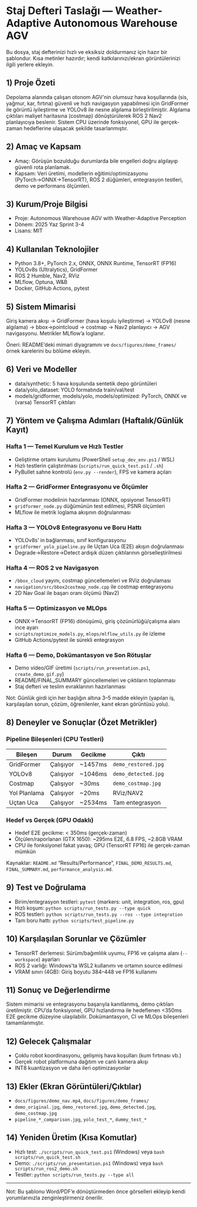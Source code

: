 # Staj Defteri Taslağı — Weather-Adaptive Autonomous Warehouse AGV

Bu dosya, staj defterinizi hızlı ve eksiksiz doldurmanız için hazır bir şablondur. Kısa metinler hazırdır; kendi katkılarınızı/ekran görüntülerinizi ilgili yerlere ekleyin.

## 1) Proje Özeti
Depolama alanında çalışan otonom AGV’nin olumsuz hava koşullarında (sis, yağmur, kar, fırtına) güvenli ve hızlı navigasyon yapabilmesi için GridFormer ile görüntü iyileştirme ve YOLOv8 ile nesne algılama birleştirilmiştir. Algılama çıktıları maliyet haritasına (costmap) dönüştürülerek ROS 2 Nav2 planlayıcıya beslenir. Sistem CPU üzerinde fonksiyonel, GPU ile gerçek-zaman hedeflerine ulaşacak şekilde tasarlanmıştır.

## 2) Amaç ve Kapsam
- Amaç: Görüşün bozulduğu durumlarda bile engelleri doğru algılayıp güvenli rota planlamak.
- Kapsam: Veri üretimi, modellerin eğitimi/optimizasyonu (PyTorch→ONNX→TensorRT), ROS 2 düğümleri, entegrasyon testleri, demo ve performans ölçümleri.

## 3) Kurum/Proje Bilgisi
- Proje: Autonomous Warehouse AGV with Weather-Adaptive Perception
- Dönem: 2025 Yaz Sprint 3-4
- Lisans: MIT

## 4) Kullanılan Teknolojiler
- Python 3.8+, PyTorch 2.x, ONNX, ONNX Runtime, TensorRT (FP16)
- YOLOv8s (Ultralytics), GridFormer
- ROS 2 Humble, Nav2, RViz
- MLflow, Optuna, W&B
- Docker, GitHub Actions, pytest

## 5) Sistem Mimarisi
Giriş kamera akışı → GridFormer (hava koşulu iyileştirme) → YOLOv8 (nesne algılama) → bbox→pointcloud → costmap → Nav2 planlayıcı → AGV navigasyonu. Metrikler MLflow’a loglanır.

Öneri: README’deki mimari diyagramını ve `docs/figures/demo_frames/` örnek karelerini bu bölüme ekleyin.

## 6) Veri ve Modeller
- data/synthetic: 5 hava koşulunda sentetik depo görüntüleri
- data/yolo_dataset: YOLO formatında train/val/test
- models/gridformer, models/yolo, models/optimized: PyTorch, ONNX ve (varsa) TensorRT çıktıları

## 7) Yöntem ve Çalışma Adımları (Haftalık/Günlük Kayıt)

### Hafta 1 — Temel Kurulum ve Hızlı Testler
- Geliştirme ortamı kurulumu (PowerShell `setup_dev_env.ps1` / WSL)
- Hızlı testlerin çalıştırılması (`scripts/run_quick_test.ps1` / `.sh`)
- PyBullet sahne kontrolü (`env.py --render`), FPS ve kamera açıları

### Hafta 2 — GridFormer Entegrasyonu ve Ölçümler
- GridFormer modelinin hazırlanması (ONNX, opsiyonel TensorRT)
- `gridformer_node.py` düğümünün test edilmesi, PSNR ölçümleri
- MLflow ile metrik loglama akışının doğrulanması

### Hafta 3 — YOLOv8 Entegrasyonu ve Boru Hattı
- YOLOv8s’ in bağlanması, sınıf konfigurasyonu
- `gridformer_yolo_pipeline.py` ile Uçtan Uca (E2E) akışın doğrulanması
- Degrade→Restore→Detect ardışık düzen çıktılarının görselleştirilmesi

### Hafta 4 — ROS 2 ve Navigasyon
- `/bbox_cloud` yayını, costmap güncellemeleri ve RViz doğrulaması
- `navigation/src/bbox2costmap_node.cpp` ile costmap entegrasyonu
- 2D Nav Goal ile başarı oranı ölçümü (Nav2)

### Hafta 5 — Optimizasyon ve MLOps
- ONNX→TensorRT (FP16) dönüşümü, giriş çözünürlüğü/çalışma alanı ince ayarı
- `scripts/optimize_models.py`, `mlops/mlflow_utils.py` ile izleme
- GitHub Actions/pytest ile sürekli entegrasyon

### Hafta 6 — Demo, Dokümantasyon ve Son Rötuşlar
- Demo video/GIF üretimi (`scripts/run_presentation.ps1`, `create_demo_gif.py`)
- README/FINAL_SUMMARY güncellemeleri ve çıktıların toplanması
- Staj defteri ve teslim evraklarının hazırlanması

Not: Günlük girdi için her başlığın altına 3–5 madde ekleyin (yapılan iş, karşılaşılan sorun, çözüm, öğrenilenler, kanıt ekran görüntüsü yolu).

## 8) Deneyler ve Sonuçlar (Özet Metrikler)

### Pipeline Bileşenleri (CPU Testleri)
| Bileşen | Durum | Gecikme | Çıktı |
|---|---|---|---|
| GridFormer | Çalışıyor | ~1457ms | `demo_restored.jpg` |
| YOLOv8 | Çalışıyor | ~1046ms | `demo_detected.jpg` |
| Costmap | Çalışıyor | ~30ms | `demo_costmap.jpg` |
| Yol Planlama | Çalışıyor | ~20ms | RViz/NAV2 |
| Uçtan Uca | Çalışıyor | ~2534ms | Tam entegrasyon |

### Hedef vs Gerçek (GPU Odaklı)
- Hedef E2E gecikme: < 350ms (gerçek-zaman)
- Ölçülen/raporlanan (GTX 1650): ~295ms E2E, 6.8 FPS, ~2.8GB VRAM
- CPU ile fonksiyonel fakat yavaş; GPU (TensorRT FP16) ile gerçek-zaman mümkün

Kaynaklar: `README.md` “Results/Performance”, `FINAL_DEMO_RESULTS.md`, `FINAL_SUMMARY.md`, `performance_analysis.md`.

## 9) Test ve Doğrulama
- Birim/entegrasyon testleri: `pytest` (markers: unit, integration, ros, gpu)
- Hızlı koşum: `python scripts/run_tests.py --type quick`
- ROS testleri: `python scripts/run_tests.py --ros --type integration`
- Tam boru hattı: `python scripts/test_pipeline.py`

## 10) Karşılaşılan Sorunlar ve Çözümler
- TensorRT derlemesi: Sürüm/bağımlılık uyumu, FP16 ve çalışma alanı (`--workspace`) ayarları
- ROS 2 varlığı: Windows’ta WSL2 kullanımı ve ortamın source edilmesi
- VRAM sınırı (4GB): Giriş boyutu 384–448 ve FP16 kullanımı

## 11) Sonuç ve Değerlendirme
Sistem mimarisi ve entegrasyonu başarıyla kanıtlanmış, demo çıktıları üretilmiştir. CPU’da fonksiyonel, GPU hızlandırma ile hedeflenen <350ms E2E gecikme düzeyine ulaşılabilir. Dokümantasyon, CI ve MLOps bileşenleri tamamlanmıştır.

## 12) Gelecek Çalışmalar
- Çoklu robot koordinasyonu, gelişmiş hava koşulları (kum fırtınası vb.)
- Gerçek robot platformuna dağıtım ve canlı kamera akışı
- INT8 kuantizasyon ve daha ileri optimizasyonlar

## 13) Ekler (Ekran Görüntüleri/Çıktılar)
- `docs/figures/demo_nav.mp4`, `docs/figures/demo_frames/`
- `demo_original.jpg`, `demo_restored.jpg`, `demo_detected.jpg`, `demo_costmap.jpg`
- `pipeline_*_comparison.jpg`, `yolo_test_*`, `dummy_test_*`

## 14) Yeniden Üretim (Kısa Komutlar)
- Hızlı test: `./scripts/run_quick_test.ps1` (Windows) veya `bash scripts/run_quick_test.sh`
- Demo: `./scripts/run_presentation.ps1` (Windows) veya `bash scripts/run_ros2_demo.sh`
- Testler: `python scripts/run_tests.py --type all`

---

Not: Bu şablonu Word/PDF’e dönüştürmeden önce görselleri ekleyip kendi yorumlarınızla zenginleştirmeniz önerilir.


